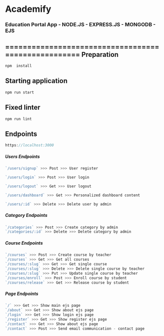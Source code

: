 # Academify
### Education Portal App - NODE.JS - EXPRESS.JS - MONGODB - EJS
====================================================
Preparation 
------------
```
npm  install
```
Starting application 
--------------------
```
npm run start
```
Fixed linter
--------------------
```
npm run lint
```

Endpoints
--------------------

```js
https://localhost:3000
```

##### Users Endpoints 

```js
`/users/signup` >>> Post >>> User register

`/users/login` >>> Post >>> User login

`/users/logout` >>> Get >>> User logout

`/users/dashboard` >>> Get >>> Personalized dashboard content

`/users/:id` >>> Delete >>> Delete user by admin
```

##### Category Endpoints 

```js
`/categories` >>> Post >>> Create category by admin
`/categories/:id` >>> Delete >>> Delete category by admin
```

##### Course Endpoints 

```js
`/courses` >>> Post >>> Create course by teacher
`/courses` >>> Get >>> Get all courses
`/courses/:slug` >>> Get >>> Get single course
`/courses/:slug` >>> Delete >>> Delete single course by teacher
`/courses/:slug` >>> Put >>> Update single course by teacher
`/courses/enroll` >>> Post >>> Enroll course by student
`/courses/release` >>> Get >>> Release course by student
```

##### Page Endpoints 

```js
`/` >>> Get >>> Show main ejs page 
`/about` >>> Get >>> Show about ejs page
`/login` >>> Get >>> Show login ejs page
`/register` >>> Get >>> Show register ejs page
`/contact` >>> Get >>> Show about ejs page
`/contact` >>> Post >>> Send email communication - contact page
```
